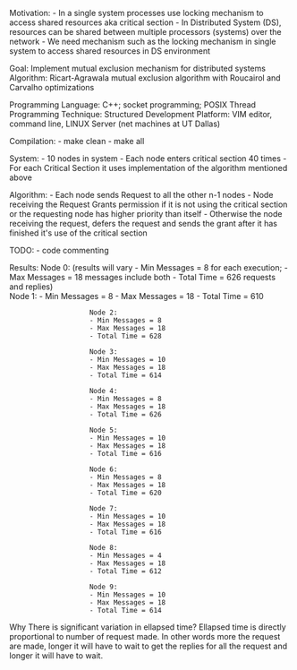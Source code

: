 
Motivation:				- In a single system processes use locking mechanism to access shared resources aka critical section
						- In Distributed System (DS), resources can be shared between multiple processors (systems) over the network
						- We need mechanism such as the locking mechanism in single system to access shared resources in DS environment 

Goal:					Implement mutual exclusion mechanism for distributed systems
Algorithm:				Ricart-Agrawala mutual exclusion algorithm with Roucairol and Carvalho optimizations

Programming Language:	C++; socket programming; POSIX Thread
Programming Technique:	Structured
Development Platform:	VIM editor, command line, LINUX Server (net machines at UT Dallas)

Compilation:			- make clean
						- make all

System:					- 10 nodes in system
						- Each node enters critical section 40 times
						- For each Critical Section it uses implementation of the algorithm mentioned above
						
Algorithm:				- Each node sends Request to all the other n-1 nodes
						- Node receiving the Request Grants permission if it is not using the critical section or the requesting node has higher priority than itself
						- Otherwise the node receiving the request, defers the request and sends the grant after it has finished it's use of the critical section

TODO:					- code commenting
						
Results:				Node 0: 
(results will vary		- Min Messages = 8
for each execution;		- Max Messages = 18
messages include both	- Total Time = 626
requests and replies)						
						Node 1: 
						- Min Messages = 8
						- Max Messages = 18
						- Total Time = 610
						
						Node 2: 
						- Min Messages = 8
						- Max Messages = 18
						- Total Time = 628
						
						Node 3: 
						- Min Messages = 10
						- Max Messages = 18
						- Total Time = 614
						
						Node 4: 
						- Min Messages = 8
						- Max Messages = 18
						- Total Time = 626
						
						Node 5: 
						- Min Messages = 10
						- Max Messages = 18
						- Total Time = 616
						
						Node 6: 
						- Min Messages = 8
						- Max Messages = 18
						- Total Time = 620
						
						Node 7: 
						- Min Messages = 10
						- Max Messages = 18
						- Total Time = 616
						
						Node 8: 
						- Min Messages = 4
						- Max Messages = 18
						- Total Time = 612
						
						Node 9: 
						- Min Messages = 10
						- Max Messages = 18
						- Total Time = 614

Why There is significant variation in ellapsed time?
Ellapsed time is directly proportional to number of request made. In other words more the request are made, longer it will have to wait to get the replies for all the request
and longer it will have to wait.						
						